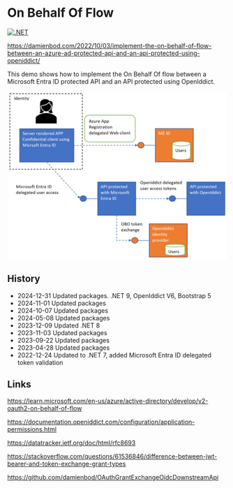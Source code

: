 # On Behalf Of Flow 

[![.NET](https://github.com/damienbod/OnBehalfFlowOidcDownstreamApi/actions/workflows/dotnet.yml/badge.svg)](https://github.com/damienbod/OnBehalfFlowOidcDownstreamApi/actions/workflows/dotnet.yml)

https://damienbod.com/2022/10/03/implement-the-on-behalf-of-flow-between-an-azure-ad-protected-api-and-an-api-protected-using-openiddict/

This demo shows how to implement the On Behalf Of flow between a Microsoft Entra ID protected API and an API protected using OpenIddict.

![OBO](https://github.com/damienbod/OnBehalfFlowOidcDownstreamApi/blob/main/images/obo_aad_openiddict_01.png)

## History


- 2024-12-31 Updated packages. .NET 9, OpenIddict V6, Bootstrap 5
- 2024-11-01 Updated packages
- 2024-10-07 Updated packages
- 2024-05-08 Updated packages
- 2023-12-09 Updated .NET 8
- 2023-11-03 Updated packages
- 2023-09-22 Updated packages
- 2023-04-28 Updated packages
- 2022-12-24 Updated to .NET 7, added Microsoft Entra ID delegated token validation

## Links

https://learn.microsoft.com/en-us/azure/active-directory/develop/v2-oauth2-on-behalf-of-flow

https://documentation.openiddict.com/configuration/application-permissions.html

https://datatracker.ietf.org/doc/html/rfc8693

https://stackoverflow.com/questions/61536846/difference-between-jwt-bearer-and-token-exchange-grant-types

https://github.com/damienbod/OAuthGrantExchangeOidcDownstreamApi
